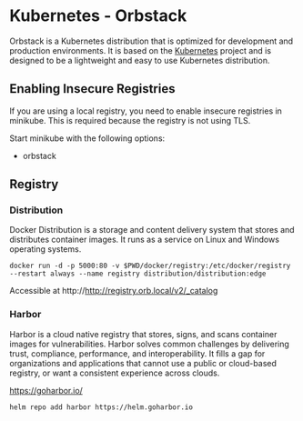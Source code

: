 # Kubernetes - Orbstack

Orbstack is a Kubernetes distribution that is optimized for development and production environments. It is based on the [Kubernetes](https://kubernetes.io/) project and is designed to be a lightweight and easy to use Kubernetes distribution.

## Enabling Insecure Registries

If you are using a local registry, you need to enable insecure registries in minikube. This is required because the registry is not using TLS.

Start minikube with the following options:

* orbstack 

## Registry

### Distribution

Docker Distribution is a storage and content delivery system that stores and distributes container images. It runs as a service on Linux and Windows operating systems.

```shell
docker run -d -p 5000:80 -v $PWD/docker/registry:/etc/docker/registry --restart always --name registry distribution/distribution:edge
```

Accessible at http://http://registry.orb.local/v2/_catalog

### Harbor

Harbor is a cloud native registry that stores, signs, and scans container images for vulnerabilities. Harbor solves common challenges by delivering trust, compliance, performance, and interoperability. It fills a gap for organizations and applications that cannot use a public or cloud-based registry, or want a consistent experience across clouds.

https://goharbor.io/

```shell
helm repo add harbor https://helm.goharbor.io
```
